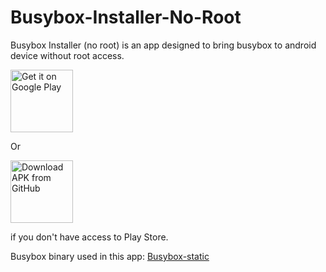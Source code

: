 # Busybox-Installer-No-Root

Busybox Installer (no root) is an app designed to bring busybox to android device without root access.

<a href='https://play.google.com/store/apps/details?id=exa.free.bbin'><img alt='Get it on Google Play' src='https://play.google.com/intl/en_us/badges/images/generic/en_badge_web_generic.png' height="100"/></a>

Or 

[<img src="https://user-images.githubusercontent.com/663460/26973090-f8fdc986-4d14-11e7-995a-e7c5e79ed925.png" alt="Download APK from GitHub" height="100">](https://github.com/EXALAB/Busybox-Installer-No-Root/releases/latest) 

if you don't have access to Play Store.


Busybox binary used in this app: [Busybox-static](https://github.com/EXALAB/Busybox-static)